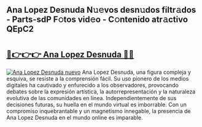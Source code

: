 ## Ana Lopez Desnuda N𝚞𝚎vos desn𝚞dos filtr𝚊dos - Parts-sdP F𝚘tos vid𝚎o - C𝚘ntenido atr𝚊ctivo QEpC2

# <h2><a href="http://mbcr5ay.tromn.icu/?c=Ana+Lopez+Desnuda">🔗👉👉👉 Ana Lopez Desnuda 🔗🔗</a></h2>

[![Ana Lopez Desnuda nuevo](https://i.imgur.com/pEAQMta.gif)](http://mbcr5ay.tromn.icu/?c=Ana+Lopez+Desnuda)
Ana Lopez Desnuda, una figura compleja y esquiva, se resiste a la comprensión fácil. Su uso pionero de los medios digitales ha cautivado y enfurecido a los observadores, provocando debates sobre la expresión artística, la autorrepresentación y la naturaleza evolutiva de las comunidades en línea. Independientemente de sus decisiones futuras, su huella en el mundo virtual es imborrable. Con un compromiso inquebrantable y un magnetismo innegable, la presencia de Ana Lopez Desnuda en el mundo online es imparable.
